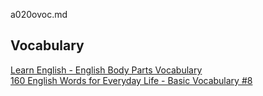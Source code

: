 a020ovoc.md
## Vocabulary



[Learn English - English Body Parts Vocabulary](https://www.youtube.com/watch?v=Zo9fQ9A60rU)  
[160 English Words for Everyday Life - Basic Vocabulary #8](https://www.youtube.com/watch?v=Xi6oXFSFSpU&t=151s)  
[]()  
[]()  
[]()  
[]()  
